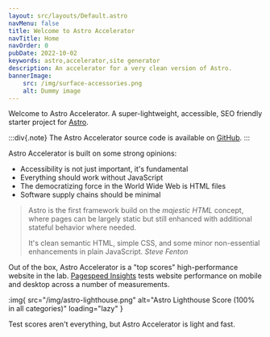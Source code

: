 ```yaml
---
layout: src/layouts/Default.astro
navMenu: false
title: Welcome to Astro Accelerator
navTitle: Home
navOrder: 0
pubDate: 2022-10-02
keywords: astro,accelerator,site generator
description: An accelerator for a very clean version of Astro.
bannerImage:
    src: /img/surface-accessories.png
    alt: Dummy image
---
```


Welcome to Astro Accelerator. A super-lightweight, accessible, SEO friendly starter project for [Astro](https://astro.build/).

:::div{.note}
The Astro Accelerator source code is available on [GitHub](https://github.com/Steve-Fenton/astro-accelerator).
:::

Astro Accelerator is built on some strong opinions:

- Accessibility is not just important, it's fundamental
- Everything should work without JavaScript
- The democratizing force in the World Wide Web is HTML files
- Software supply chains should be minimal

> Astro is the first framework build on the *majestic HTML* concept, where pages can be largely static but still enhanced with additional stateful behavior where needed.
>
> It's clean semantic HTML, simple CSS, and some minor non-essential enhancements in plain JavaScript. <cite>Steve Fenton</cite>

Out of the box, Astro Accelerator is a "top scores" high-performance website in the lab. [Pagespeed Insights](https://developers.google.com/speed/docs/insights/v5/about?hl=en-US) tests website performance on mobile and desktop across a number of measurements.

:img{ src="/img/astro-lighthouse.png" alt="Astro Lighthouse Score (100% in all categories)" loading="lazy" }

Test scores aren't everything, but Astro Accelerator is light and fast.